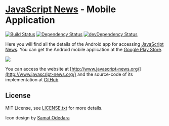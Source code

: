 # [JavaScript News](http://www.javascript-news.org/) - Mobile Application
[![Build Status](https://travis-ci.org/markoch/dev-news-app.svg?branch=master)](https://travis-ci.org/markoch/dev-news-app)
[![Dependency Status](https://img.shields.io/david/markoch/dev-news-app.svg?style=flat)](https://david-dm.org/markoch/dev-news-app)
[![devDependency Status](https://img.shields.io/david/dev/markoch/dev-news-app.svg?style=flat)](https://david-dm.org/markoch/dev-news-app#info=devDependencies)

Here you will find all the details of the Android app for accessing [JavaScript News](http://www.javascript-news.org/). You can
get the Android mobile application at the [Google Play Store](https://play.google.com/apps/testing/com.jsnews.hybrid).

<img src="https://raw.githubusercontent.com/markoch/dev-news-app/master/screenshots/articles_small.png"/>

You can access the website at [http://www.javascript-news.org/](http://www.javascript-news.org/) and the
source-code of its implementation at [GitHub](https://github.com/markoch/dev-news-os)

## License
MIT License, see [LICENSE.txt](LICENSE.txt) for more details.

Icon design by <a href="https://www.iconfinder.com/samatodedara">Samat Odedara</a>
